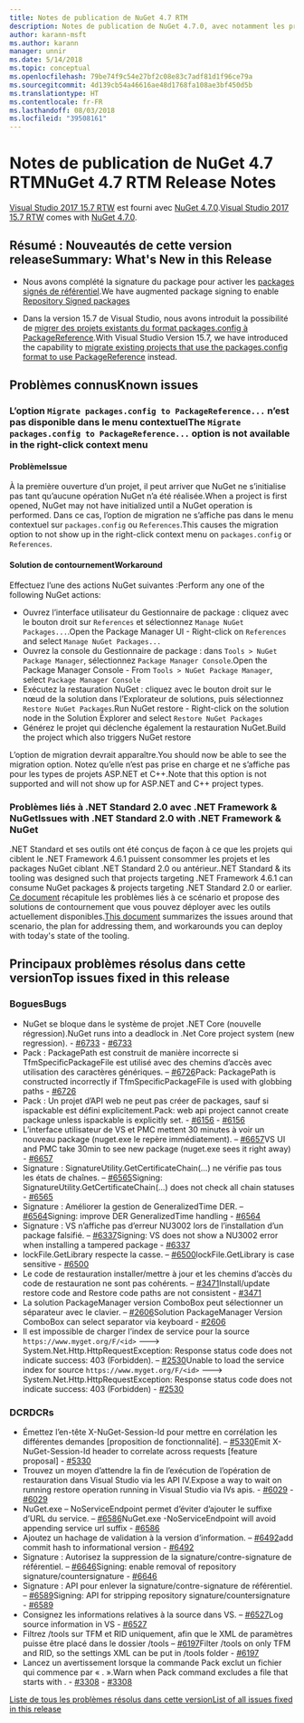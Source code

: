```yaml
---
title: Notes de publication de NuGet 4.7 RTM
description: Notes de publication de NuGet 4.7.0, avec notamment les problèmes connus, les résolutions de bogues, les fonctionnalités ajoutées et les DCR.
author: karann-msft
ms.author: karann
manager: unnir
ms.date: 5/14/2018
ms.topic: conceptual
ms.openlocfilehash: 79be74f9c54e27bf2c08e83c7adf81d1f96ce79a
ms.sourcegitcommit: 4d139cb54a46616ae48d1768fa108ae3bf450d5b
ms.translationtype: HT
ms.contentlocale: fr-FR
ms.lasthandoff: 08/03/2018
ms.locfileid: "39508161"
---
```

# <a name="nuget-47-rtm-release-notes"></a><span data-ttu-id="086c8-103">Notes de publication de NuGet 4.7 RTM</span><span class="sxs-lookup"><span data-stu-id="086c8-103">NuGet 4.7 RTM Release Notes</span></span>

<span data-ttu-id="086c8-104">[Visual Studio 2017 15.7 RTW](https://www.visualstudio.com/news/releasenotes/vs2017-relnotes) est fourni avec [NuGet 4.7.0](https://dist.nuget.org/win-x86-commandline/v4.7.0/nuget.exe).</span><span class="sxs-lookup"><span data-stu-id="086c8-104">[Visual Studio 2017 15.7 RTW](https://www.visualstudio.com/news/releasenotes/vs2017-relnotes) comes with [NuGet 4.7.0](https://dist.nuget.org/win-x86-commandline/v4.7.0/nuget.exe).</span></span>

## <a name="summary-whats-new-in-this-release"></a><span data-ttu-id="086c8-105">Résumé : Nouveautés de cette version release</span><span class="sxs-lookup"><span data-stu-id="086c8-105">Summary: What's New in this Release</span></span>

* <span data-ttu-id="086c8-106">Nous avons complété la signature du package pour activer les [packages signés de référentiel](https://github.com/NuGet/Home/wiki/Repository-Signatures).</span><span class="sxs-lookup"><span data-stu-id="086c8-106">We have augmented package signing to enable [Repository Signed packages](https://github.com/NuGet/Home/wiki/Repository-Signatures)</span></span>

* <span data-ttu-id="086c8-107">Dans la version 15.7 de Visual Studio, nous avons introduit la possibilité de [migrer des projets existants du format packages.config à PackageReference](https://docs.microsoft.com/en-us/nuget/reference/migrate-packages-config-to-package-reference).</span><span class="sxs-lookup"><span data-stu-id="086c8-107">With Visual Studio Version 15.7, we have introduced the capability to [migrate existing projects that use the packages.config format to use PackageReference](https://docs.microsoft.com/en-us/nuget/reference/migrate-packages-config-to-package-reference) instead.</span></span>

## <a name="known-issues"></a><span data-ttu-id="086c8-108">Problèmes connus</span><span class="sxs-lookup"><span data-stu-id="086c8-108">Known issues</span></span>

### <a name="the-migrate-packagesconfig-to-packagereference-option-is-not-available-in-the-right-click-context-menu"></a><span data-ttu-id="086c8-109">L’option `Migrate packages.config to PackageReference...` n’est pas disponible dans le menu contextuel</span><span class="sxs-lookup"><span data-stu-id="086c8-109">The `Migrate packages.config to PackageReference...` option is not available in the right-click context menu</span></span>

#### <a name="issue"></a><span data-ttu-id="086c8-110">Problème</span><span class="sxs-lookup"><span data-stu-id="086c8-110">Issue</span></span>

<span data-ttu-id="086c8-111">À la première ouverture d’un projet, il peut arriver que NuGet ne s’initialise pas tant qu’aucune opération NuGet n’a été réalisée.</span><span class="sxs-lookup"><span data-stu-id="086c8-111">When a project is first opened, NuGet may not have initialized until a NuGet operation is performed.</span></span> <span data-ttu-id="086c8-112">Dans ce cas, l’option de migration ne s’affiche pas dans le menu contextuel sur `packages.config` ou `References`.</span><span class="sxs-lookup"><span data-stu-id="086c8-112">This causes the migration option to not show up in the right-click context menu on `packages.config` or `References`.</span></span>

#### <a name="workaround"></a><span data-ttu-id="086c8-113">Solution de contournement</span><span class="sxs-lookup"><span data-stu-id="086c8-113">Workaround</span></span>

<span data-ttu-id="086c8-114">Effectuez l’une des actions NuGet suivantes :</span><span class="sxs-lookup"><span data-stu-id="086c8-114">Perform any one of the following NuGet actions:</span></span>
* <span data-ttu-id="086c8-115">Ouvrez l’interface utilisateur du Gestionnaire de package : cliquez avec le bouton droit sur `References` et sélectionnez `Manage NuGet Packages...`.</span><span class="sxs-lookup"><span data-stu-id="086c8-115">Open the Package Manager UI - Right-click on `References` and select `Manage NuGet Packages...`</span></span>
* <span data-ttu-id="086c8-116">Ouvrez la console du Gestionnaire de package : dans `Tools > NuGet Package Manager`, sélectionnez `Package Manager Console`.</span><span class="sxs-lookup"><span data-stu-id="086c8-116">Open the Package Manager Console - From `Tools > NuGet Package Manager`, select `Package Manager Console`</span></span>
* <span data-ttu-id="086c8-117">Exécutez la restauration NuGet : cliquez avec le bouton droit sur le nœud de la solution dans l’Explorateur de solutions, puis sélectionnez `Restore NuGet Packages`.</span><span class="sxs-lookup"><span data-stu-id="086c8-117">Run NuGet restore - Right-click on the solution node in the Solution Explorer and select `Restore NuGet Packages`</span></span>
* <span data-ttu-id="086c8-118">Générez le projet qui déclenche également la restauration NuGet.</span><span class="sxs-lookup"><span data-stu-id="086c8-118">Build the project which also triggers NuGet restore</span></span>

<span data-ttu-id="086c8-119">L’option de migration devrait apparaître.</span><span class="sxs-lookup"><span data-stu-id="086c8-119">You should now be able to see the migration option.</span></span> <span data-ttu-id="086c8-120">Notez qu’elle n’est pas prise en charge et ne s’affiche pas pour les types de projets ASP.NET et C++.</span><span class="sxs-lookup"><span data-stu-id="086c8-120">Note that this option is not supported and will not show up for ASP.NET and C++ project types.</span></span>

### <a name="issues-with-net-standard-20-with-net-framework--nuget"></a><span data-ttu-id="086c8-121">Problèmes liés à .NET Standard 2.0 avec .NET Framework & NuGet</span><span class="sxs-lookup"><span data-stu-id="086c8-121">Issues with .NET Standard 2.0 with .NET Framework & NuGet</span></span>

<span data-ttu-id="086c8-122">.NET Standard et ses outils ont été conçus de façon à ce que les projets qui ciblent le .NET Framework 4.6.1 puissent consommer les projets et les packages NuGet ciblant .NET Standard 2.0 ou antérieur.</span><span class="sxs-lookup"><span data-stu-id="086c8-122">.NET Standard & its tooling was designed such that projects targeting .NET Framework 4.6.1 can consume NuGet packages & projects targeting .NET Standard 2.0 or earlier.</span></span> <span data-ttu-id="086c8-123">[Ce document](https://github.com/dotnet/standard/issues/481) récapitule les problèmes liés à ce scénario et propose des solutions de contournement que vous pouvez déployer avec les outils actuellement disponibles.</span><span class="sxs-lookup"><span data-stu-id="086c8-123">[This document](https://github.com/dotnet/standard/issues/481) summarizes the issues around that scenario, the plan for addressing them, and workarounds you can deploy with today's state of the tooling.</span></span>

## <a name="top-issues-fixed-in-this-release"></a><span data-ttu-id="086c8-124">Principaux problèmes résolus dans cette version</span><span class="sxs-lookup"><span data-stu-id="086c8-124">Top issues fixed in this release</span></span>

### <a name="bugs"></a><span data-ttu-id="086c8-125">Bogues</span><span class="sxs-lookup"><span data-stu-id="086c8-125">Bugs</span></span>

* <span data-ttu-id="086c8-126">NuGet se bloque dans le système de projet .NET Core (nouvelle régression).</span><span class="sxs-lookup"><span data-stu-id="086c8-126">NuGet runs into a deadlock in .Net Core project system (new regression).</span></span><span data-ttu-id="086c8-127"> - [#6733](https://github.com/NuGet/Home/issues/6733)</span><span class="sxs-lookup"><span data-stu-id="086c8-127"> - [#6733](https://github.com/NuGet/Home/issues/6733)</span></span>
* <span data-ttu-id="086c8-128">Pack : PackagePath est construit de manière incorrecte si TfmSpecificPackageFile est utilisé avec des chemins d’accès avec utilisation des caractères génériques. – [#6726](https://github.com/NuGet/Home/issues/6726)</span><span class="sxs-lookup"><span data-stu-id="086c8-128">Pack: PackagePath is constructed incorrectly if TfmSpecificPackageFile is used with globbing paths - [#6726](https://github.com/NuGet/Home/issues/6726)</span></span>
* <span data-ttu-id="086c8-129">Pack : Un projet d’API web ne peut pas créer de packages, sauf si ispackable est défini explicitement.</span><span class="sxs-lookup"><span data-stu-id="086c8-129">Pack: web api project cannot create package unless ispackable is explicitly set.</span></span><span data-ttu-id="086c8-130"> - [#6156](https://github.com/NuGet/Home/issues/6156)</span><span class="sxs-lookup"><span data-stu-id="086c8-130"> - [#6156](https://github.com/NuGet/Home/issues/6156)</span></span>
* <span data-ttu-id="086c8-131">L’interface utilisateur de VS et PMC mettent 30 minutes à voir un nouveau package (nuget.exe le repère immédiatement). – [#6657](https://github.com/NuGet/Home/issues/6657)</span><span class="sxs-lookup"><span data-stu-id="086c8-131">VS UI and PMC take 30min to see new package (nuget.exe sees it right away) - [#6657](https://github.com/NuGet/Home/issues/6657)</span></span>
* <span data-ttu-id="086c8-132">Signature : SignatureUtility.GetCertificateChain(...) ne vérifie pas tous les états de chaînes. – [#6565](https://github.com/NuGet/Home/issues/6565)</span><span class="sxs-lookup"><span data-stu-id="086c8-132">Signing:  SignatureUtility.GetCertificateChain(...) does not check all chain statuses - [#6565](https://github.com/NuGet/Home/issues/6565)</span></span>
* <span data-ttu-id="086c8-133">Signature : Améliorer la gestion de GeneralizedTime DER. – [#6564](https://github.com/NuGet/Home/issues/6564)</span><span class="sxs-lookup"><span data-stu-id="086c8-133">Signing:  improve DER GeneralizedTime handling - [#6564](https://github.com/NuGet/Home/issues/6564)</span></span>
* <span data-ttu-id="086c8-134">Signature : VS n’affiche pas d’erreur NU3002 lors de l’installation d’un package falsifié. – [#6337](https://github.com/NuGet/Home/issues/6337)</span><span class="sxs-lookup"><span data-stu-id="086c8-134">Signing: VS does not show a NU3002 error when installing a tampered package - [#6337](https://github.com/NuGet/Home/issues/6337)</span></span>
* <span data-ttu-id="086c8-135">lockFile.GetLibrary respecte la casse. – [#6500](https://github.com/NuGet/Home/issues/6500)</span><span class="sxs-lookup"><span data-stu-id="086c8-135">lockFile.GetLibrary is case sensitive - [#6500](https://github.com/NuGet/Home/issues/6500)</span></span>
* <span data-ttu-id="086c8-136">Le code de restauration installer/mettre à jour et les chemins d’accès du code de restauration ne sont pas cohérents. – [#3471](https://github.com/NuGet/Home/issues/3471)</span><span class="sxs-lookup"><span data-stu-id="086c8-136">Install/update restore code and Restore code paths are not consistent - [#3471](https://github.com/NuGet/Home/issues/3471)</span></span>
* <span data-ttu-id="086c8-137">La solution PackageManager version ComboBox peut sélectionner un séparateur avec le clavier. – [#2606](https://github.com/NuGet/Home/issues/2606)</span><span class="sxs-lookup"><span data-stu-id="086c8-137">Solution PackageManager Version ComboBox can select separator via keyboard - [#2606](https://github.com/NuGet/Home/issues/2606)</span></span>
* <span data-ttu-id="086c8-138">Il est impossible de charger l’index de service pour la source `https://www.myget.org/F/<id>` ---> System.Net.Http.HttpRequestException: Response status code does not indicate success: 403 (Forbidden). – [#2530](https://github.com/NuGet/Home/issues/2530)</span><span class="sxs-lookup"><span data-stu-id="086c8-138">Unable to load the service index for source `https://www.myget.org/F/<id>` ---> System.Net.Http.HttpRequestException: Response status code does not indicate success: 403 (Forbidden) - [#2530](https://github.com/NuGet/Home/issues/2530)</span></span>

### <a name="dcrs"></a><span data-ttu-id="086c8-139">DCR</span><span class="sxs-lookup"><span data-stu-id="086c8-139">DCRs</span></span>

* <span data-ttu-id="086c8-140">Émettez l’en-tête X-NuGet-Session-Id pour mettre en corrélation les différentes demandes [proposition de fonctionnalité]. – [#5330](https://github.com/NuGet/Home/issues/5330)</span><span class="sxs-lookup"><span data-stu-id="086c8-140">Emit X-NuGet-Session-Id header to correlate across requests [feature proposal] - [#5330](https://github.com/NuGet/Home/issues/5330)</span></span>
* <span data-ttu-id="086c8-141">Trouvez un moyen d’attendre la fin de l’exécution de l’opération de restauration dans Visual Studio via les API IV.</span><span class="sxs-lookup"><span data-stu-id="086c8-141">Expose a way to wait on running restore operation running in Visual Studio via IVs apis.</span></span><span data-ttu-id="086c8-142"> - [#6029](https://github.com/NuGet/Home/issues/6029)</span><span class="sxs-lookup"><span data-stu-id="086c8-142"> - [#6029](https://github.com/NuGet/Home/issues/6029)</span></span>
* <span data-ttu-id="086c8-143">NuGet.exe – NoServiceEndpoint permet d’éviter d’ajouter le suffixe d’URL du service. – [#6586](https://github.com/NuGet/Home/issues/6586)</span><span class="sxs-lookup"><span data-stu-id="086c8-143">NuGet.exe -NoServiceEndpoint will avoid appending service url suffix - [#6586](https://github.com/NuGet/Home/issues/6586)</span></span>
* <span data-ttu-id="086c8-144">Ajoutez un hachage de validation à la version d’information. – [#6492](https://github.com/NuGet/Home/issues/6492)</span><span class="sxs-lookup"><span data-stu-id="086c8-144">add commit hash to informational version - [#6492](https://github.com/NuGet/Home/issues/6492)</span></span>
* <span data-ttu-id="086c8-145">Signature : Autorisez la suppression de la signature/contre-signature de référentiel. – [#6646](https://github.com/NuGet/Home/issues/6646)</span><span class="sxs-lookup"><span data-stu-id="086c8-145">Signing:  enable removal of repository signature/countersignature - [#6646](https://github.com/NuGet/Home/issues/6646)</span></span>
* <span data-ttu-id="086c8-146">Signature : API pour enlever la signature/contre-signature de référentiel. – [#6589](https://github.com/NuGet/Home/issues/6589)</span><span class="sxs-lookup"><span data-stu-id="086c8-146">Signing:  API for stripping repository signature/countersignature - [#6589](https://github.com/NuGet/Home/issues/6589)</span></span>
* <span data-ttu-id="086c8-147">Consignez les informations relatives à la source dans VS. – [#6527](https://github.com/NuGet/Home/issues/6527)</span><span class="sxs-lookup"><span data-stu-id="086c8-147">Log source information in VS - [#6527](https://github.com/NuGet/Home/issues/6527)</span></span>
* <span data-ttu-id="086c8-148">Filtrez /tools sur TFM et RID uniquement, afin que le XML de paramètres puisse être placé dans le dossier /tools – [#6197](https://github.com/NuGet/Home/issues/6197)</span><span class="sxs-lookup"><span data-stu-id="086c8-148">Filter /tools on only TFM and RID, so the settings XML can be put in /tools folder - [#6197](https://github.com/NuGet/Home/issues/6197)</span></span>
* <span data-ttu-id="086c8-149">Lancez un avertissement lorsque la commande Pack exclut un fichier qui commence par « . ».</span><span class="sxs-lookup"><span data-stu-id="086c8-149">Warn when Pack command excludes a file that starts with .</span></span><span data-ttu-id="086c8-150">  - [#3308](https://github.com/NuGet/Home/issues/3308)</span><span class="sxs-lookup"><span data-stu-id="086c8-150">  - [#3308](https://github.com/NuGet/Home/issues/3308)</span></span>

[<span data-ttu-id="086c8-151">Liste de tous les problèmes résolus dans cette version</span><span class="sxs-lookup"><span data-stu-id="086c8-151">List of all issues fixed in this release</span></span>](https://github.com/NuGet/Home/issues?q=is%3Aissue+is%3Aclosed+milestone%3A%224.7")
